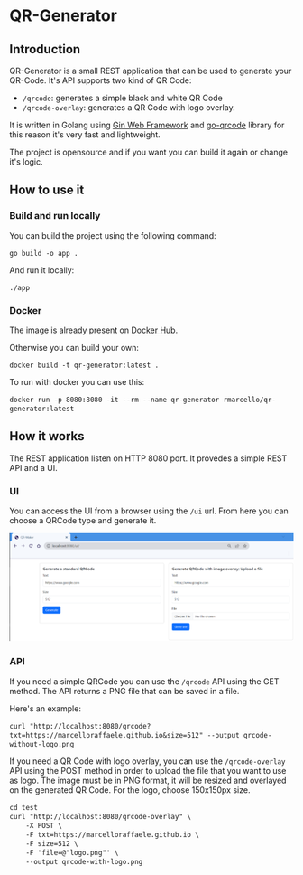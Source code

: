 # QR-Generator
## Introduction
QR-Generator is a small REST application that can be used to generate your QR-Code.
It's API supports two kind of QR Code:
- `/qrcode`: generates a simple black and white QR Code
- `/qrcode-overlay`: generates a QR Code with logo overlay.

It is written in Golang using [Gin Web Framework](https://pkg.go.dev/github.com/gin-gonic/gin) and [go-qrcode](https://pkg.go.dev/github.com/skip2/go-qrcode) library for this reason it's very fast and lightweight.

The project is opensource and if you want you can build it again or change it's logic.

## How to use it

### Build and run locally
You can build the project using the following command:
```
go build -o app .
```
And run it locally:
```
./app
```

### Docker
The image is already present on [Docker Hub](https://hub.docker.com/repository/docker/rmarcello/qr-generator).

Otherwise you can build your own:
```
docker build -t qr-generator:latest .
```

To run with docker you can use this:
```
docker run -p 8080:8080 -it --rm --name qr-generator rmarcello/qr-generator:latest
```

## How it works
The REST application listen on HTTP 8080 port. It provedes a simple REST API and a UI.

### UI
You can access the UI from a browser using the `/ui` url. From here you can choose a QRCode type and generate it.

![UI Example](test/ui.png)

### API

If you need a simple QRCode you can use the `/qrcode` API using the GET method.
The API returns a PNG file that can be saved in a file.

Here's an example:

```
curl "http://localhost:8080/qrcode?txt=https://marcelloraffaele.github.io&size=512" --output qrcode-without-logo.png
```

If you need a QR Code with logo overlay, you can use the `/qrcode-overlay` API using the POST method in order to upload the file that you want to use as logo. The image must be in PNG format, it will be resized and overlayed on the generated QR Code.
For the logo, choose 150x150px size. 

```
cd test
curl "http://localhost:8080/qrcode-overlay" \
    -X POST \
    -F txt=https://marcelloraffaele.github.io \
    -F size=512 \
    -F 'file=@"logo.png"' \
    --output qrcode-with-logo.png
```